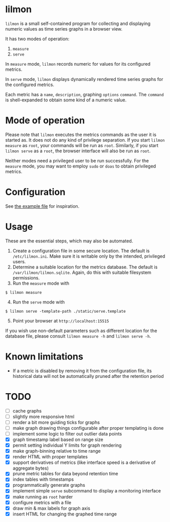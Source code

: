 # lilmon

`lilmon` is a small self-contained program for collecting and displaying numeric
values as time series graphs in a browser view.

It has two modes of operation:
1. `measure`
2. `serve`

In `measure` mode, `lilmon` records numeric for values for its configured
metrics.

In `serve` mode, `lilmon` displays dynamically rendered time series graphs for the configured metrics.

Each metric has a `name`, `description`, graphing `options` `command`. The
`command` is shell-expanded to obtain some kind of a numeric value.

# Mode of operation

Please note that `lilmon` executes the metrics commands as the user it is
started as. It does not do any kind of privilege separation. If you start
`lilmon measure` as `root`, your commands will be run as `root`. Similarly, if
you start `lilmon serve` as a `root`, the browser interface will also be run as
`root`.

Neither modes need a privileged user to be run successfully. For the `measure`
mode, you may want to employ `sudo` or `doas` to obtain privileged metrics.

# Configuration

See [the example file](lilmon.ini.example) for inspiration.

# Usage

These are the essential steps, which may also be automated.

1. Create a configuration file in some secure location. The default is
   `/etc/lilmon.ini`. Make sure it is writable only by the intended, privileged
   users.
2. Determine a suitable location for the metrics database. The default is
   `/var/lilmon/lilmon.sqlite`. Again, do this with suitable filesystem
   permissions.
3. Run the `measure` mode with
```
$ lilmon measure
```
4. Run the `serve` mode with
```
$ lilmon serve -template-path ./static/serve.template
```
5. Point your browser at `http://localhost:15515`

If you wish use non-default parameters such as different location for the
database file, please consult `lilmon measure -h` and `lilmon serve -h`.

# Known limitations

- If a metric is disabled by removing it from the configuration file, its
  historical data will not be automatically pruned after the retention period

# TODO

- [ ] cache graphs
- [ ] slightly more responsive html
- [ ] render a bit more guiding ticks for graphs
- [ ] make graph drawing things configurable after proper templating is done
- [ ] implement some logic to filter out outlier data points
- [x] graph timestamp label based on range size
- [x] permit setting individual Y limits for graph rendering
- [x] make graph-binning relative to time range
- [x] render HTML with proper templates
- [x] support derivatives of metrics (like interface speed is a derivative of aggregate bytes)
- [x] prune metric tables for data beyond retention time
- [x] index tables with timestamps
- [x] programmatically generate graphs
- [x] implement simple `serve` subcommand to display a monitoring interface
- [x] make running as `root` harder
- [x] configure metrics with a file
- [x] draw min & max labels for graph axis
- [x] insert HTML for changing the graphed time range
